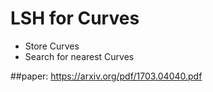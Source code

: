 # LSH for Curves
* Store Curves
* Search for nearest Curves

##paper: https://arxiv.org/pdf/1703.04040.pdf
